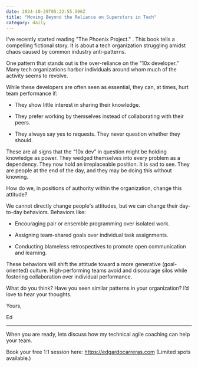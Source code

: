 ```yaml
---
date: 2024-10-29T05:22:55.506Z
title: "Moving Beyond the Reliance on Superstars in Tech"
category: daily
---
```

I've recently started reading "The Phoenix Project." . This book tells a compelling fictional story.
It is about a tech organization struggling amidst chaos caused by common industry anti-patterns.

One pattern that stands out is the over-reliance on the "10x developer."
Many tech organizations harbor individuals around whom much of the activity seems to revolve.

While these developers are often seen as essential, they can, at times, hurt team performance if:

* They show little interest in sharing their knowledge.

* They prefer working by themselves instead of collaborating with their peers.

* They always say yes to requests. They never question whether they should.

These are all signs that the “10x dev” in question might be holding knowledge as power. 
They wedged themselves into every problem as a dependency. They now hold an irreplaceable position.
It is sad to see. They are people at the end of the day, and they may be doing this without knowing.

How do we, in positions of authority within the organization, change this attitude?

We cannot directly change people's attitudes, but we can change their day-to-day behaviors.
Behaviors like:

* Encouraging pair or ensemble programming over isolated work.

* Assigning team-shared goals over individual task assignments.

* Conducting blameless retrospectives to promote open communication and learning.

These behaviors will shift the attitude toward a more generative (goal-oriented) culture. 
High-performing teams avoid and discourage silos while fostering collaboration over individual performance.

What do you think? Have you seen similar patterns in your organization? I’d love to hear your thoughts.

Yours,

Ed

---

When you are ready, lets discuss how my technical agile coaching can help your team.

Book your free 1:1 session here: https://edgardocarreras.com (Limited spots available.)
